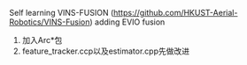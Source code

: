 Self learning VINS-FUSION  (https://github.com/HKUST-Aerial-Robotics/VINS-Fusion)
adding EVIO fusion  
1. 加入Arc*包
2. feature_tracker.ccp以及estimator.cpp先做改进